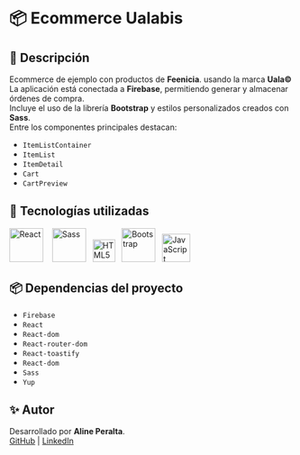 # 📦 Ecommerce Ualabis

## 📝 Descripción

Ecommerce de ejemplo con productos de **Feenicia**. usando la marca **Uala©** <br>
La aplicación está conectada a **Firebase**, permitiendo generar y almacenar órdenes de compra.  
Incluye el uso de la librería **Bootstrap** y estilos personalizados creados con **Sass**.  
Entre los componentes principales destacan:  
- `ItemListContainer`  
- `ItemList`  
- `ItemDetail`  
- `Cart`  
- `CartPreview`  


## 🚀 Tecnologías utilizadas

<p align="left" >
  <img src="https://upload.wikimedia.org/wikipedia/commons/a/a7/React-icon.svg" alt="React" width="60"/> &nbsp&nbsp
  <img src="https://upload.wikimedia.org/wikipedia/commons/9/96/Sass_Logo_Color.svg" alt="Sass" width="60"/>&nbsp&nbsp
  <img src="https://upload.wikimedia.org/wikipedia/commons/8/80/HTML5_logo_resized.svg" alt="HTML5" width="40"/>&nbsp&nbsp
  <img src="https://upload.wikimedia.org/wikipedia/commons/b/b2/Bootstrap_logo.svg" alt="Bootstrap" width="60"/>&nbsp&nbsp
  <img src="https://upload.wikimedia.org/wikipedia/commons/6/6a/JavaScript-logo.png" alt="JavaScript" width="50"/>
</p>



## 📦 Dependencias del proyecto

- `Firebase`  
- `React`  
- `React-dom`  
- `React-router-dom`  
- `React-toastify`  
- `React-dom`  
- `Sass`  
- `Yup`  

## ✨ Autor

Desarrollado por **Aline Peralta**.  
[GitHub](https://github.com/AlinePeralta) | [LinkedIn](https://www.linkedin.com/in/aline-peralta-008957109/)


<br>